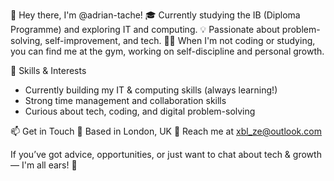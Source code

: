 👋 Hey there, I'm @adrian-tache!
🎓 Currently studying the IB (Diploma Programme) and exploring IT and computing.
💡 Passionate about problem-solving, self-improvement, and tech.
🏋️‍♂️ When I'm not coding or studying, you can find me at the gym, working on self-discipline and personal growth.

🔧 Skills & Interests
- Currently building my IT & computing skills (always learning!)
- Strong time management and collaboration skills
- Curious about tech, coding, and digital problem-solving

📫 Get in Touch
📍 Based in London, UK
📧 Reach me at xbl_ze@outlook.com

If you’ve got advice, opportunities, or just want to chat about tech & growth — I'm all ears! 🚀

<!---
adrian-tache/adrian-tache is a ✨ special ✨ repository because its `README.md` (this file) appears on your GitHub profile.
You can click the Preview link to take a look at your changes.
--->
